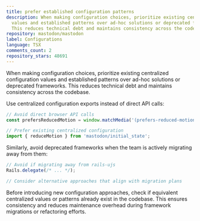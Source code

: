 ```yaml
---
title: prefer established configuration patterns
description: When making configuration choices, prioritize existing centralized configuration
  values and established patterns over ad-hoc solutions or deprecated frameworks.
  This reduces technical debt and maintains consistency across the codebase.
repository: mastodon/mastodon
label: Configurations
language: TSX
comments_count: 2
repository_stars: 48691
---
```


When making configuration choices, prioritize existing centralized configuration values and established patterns over ad-hoc solutions or deprecated frameworks. This reduces technical debt and maintains consistency across the codebase.

Use centralized configuration exports instead of direct API calls:
```javascript
// Avoid direct browser API calls
const prefersReducedMotion = window.matchMedia('(prefers-reduced-motion: reduce)');

// Prefer existing centralized configuration
import { reduceMotion } from 'mastodon/initial_state';
```

Similarly, avoid deprecated frameworks when the team is actively migrating away from them:
```javascript
// Avoid if migrating away from rails-ujs
Rails.delegate(/* ... */);

// Consider alternative approaches that align with migration plans
```

Before introducing new configuration approaches, check if equivalent centralized values or patterns already exist in the codebase. This ensures consistency and reduces maintenance overhead during framework migrations or refactoring efforts.
